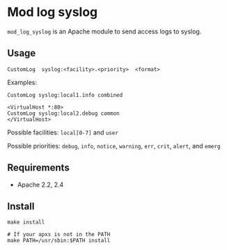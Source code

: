Mod log syslog
================

`mod_log_syslog` is an Apache module to send access logs to syslog.

Usage
------------

    CustomLog  syslog:<facility>.<priority>  <format>

Examples:

    CustomLog syslog:local1.info combined

    <VirtualHost *:80>
    CustomLog syslog:local2.debug common
    </VirtualHost>

Possible facilities: `local[0-7]` and `user`

Possible priorities: `debug`, `info`, `notice`, `warning`, `err`, `crit`, `alert`, and `emerg`


Requirements
------------

* Apache 2.2, 2.4

Install
------------

    make install

    # If your apxs is not in the PATH
    make PATH=/usr/sbin:$PATH install

